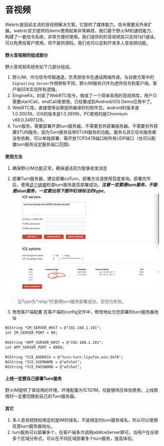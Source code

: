 # 音视频

Webrtc是目前主流的音视频解决方案，它提供了媒体能力，信令需要另外来扩展。webrtc官方提供的demo使用起来非常麻烦，我们基于野火IM的通信能力，构建了一套信令系统，非常方便的使用。我们提供的的音视频库只支持1对1通话，可以免费给客户使用，但不提供源码。我们也可以定制开发多人音视频功能。

#### 野火音视频的组成部分
野火音视频系统有如下几部分组成。

1. 野火IM，作为信令传输通道，负责把信令在通话两端传递。与谷歌方案中的```Signailing Server```作用稍有不同，野火IM服务只作为透传信令到客户端，客户端SDK实现所有逻辑。
2. EingineKit，封装了WebRTC信令，做成了一个简单易用的音视频库，用户只需要startCall，endCall来使用。已经集成到Android/iOS Demo应用中了。
3. WebRTC库，直接使用谷歌提供编译好的软件包，android的版本是1.0.30039，iOS的版本是1.0.26195，PC使用的是Chromium v69.0.3497.128。
4. Turn服务，需要部署开源turn服务器，不需要另外部署服务器。不需要另外搭建STUN服务，因为Turn服务自带STUN服务的功能。服务与其它任何服务都没有依赖，可以单独部署，需开放TCP3478端口和所有UDP端口（也可以配置turn服务设定服务端口范围).

#### 使用方法
1. 确保野火IM功能正常，确保通话双方能够收发消息

2. 部署Turn服务器，建议部署coTurn，部署方法请使用百度查询。部署完毕后，使用[这个链接](https://webrtc.github.io/samples/src/content/peerconnection/trickle-ice/)检查turn服务是否部署成功。***注意一定要是turn服务，不能是stun服务，一定要出现下图中红线标注的type***。
![图片](turn_check.jpeg)

> 当Type为"relay"时表明turn服务部署成功，否则为失败。

3. 修改客户端配置
在客户端的config文件中，修改地址为您部署的turn服务器地址

```
NSString *IM_SERVER_HOST = @"192.168.1.101";
int IM_SERVER_PORT = 80;

NSString *APP_SERVER_HOST = @"192.168.1.101";
int APP_SERVER_PORT = 8888;

NSString *ICE_ADDRESS = @"turn:turn.liyufan.win:3478";
NSString *ICE_USERNAME = @"wfchat";
NSString *ICE_PASSWORD = @"wfchat";
```

#### 上线一定要自己部署Turn服务
野火IM提供了体验用的环境，环境配置为1C1G1M，仅能够供应体验使用，上线商用时一定要切换到自己的Turn服务器。

#### 其它
1. 多人音视频授权绑定的是IM的域名，不是绑定的turn服务域名，所以可以使用任意turn服务器地址。
2. turn服务可以部署多个，在客户端多次调用addIceServer即可。当用户在全球多个区域分布式，可以在不同区域部署多个turn服务，提高体验。
